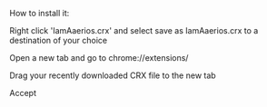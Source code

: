 

How to install it:




Right click 'IamAaerios.crx' and select save as IamAaerios.crx to a destination of your choice





Open a new tab and go to chrome://extensions/






Drag your recently downloaded CRX file to the new tab






Accept

